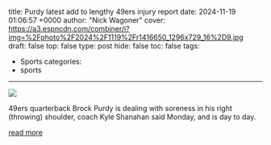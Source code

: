 title: Purdy latest add to lengthy 49ers injury report
date: 2024-11-19 01:06:57 +0000
author: "Nick Wagoner"
cover: https://a3.espncdn.com/combiner/i?img=%2Fphoto%2F2024%2F1119%2Fr1416650_1296x729_16%2D9.jpg
draft: false
top: false
type: post
hide: false
toc: false
tags:
  - Sports
categories:
  - sports
---

![](https://a3.espncdn.com/combiner/i?img=%2Fphoto%2F2024%2F1119%2Fr1416650_1296x729_16%2D9.jpg)

49ers quarterback Brock Purdy is dealing with soreness in his right (throwing) shoulder, coach Kyle Shanahan said Monday, and is day to day.

[read more](https://www.espn.com/nfl/story/_/id/42473711/san-francisco-49ers-brock-purdy-added-injury-report-shoulder-soreness)
